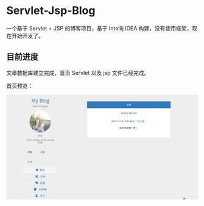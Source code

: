 # Servlet-Jsp-Blog

一个基于 Servlet + JSP 的博客项目，基于 Intellij IDEA 构建，没有使用框架，现在开始开发了。

## 目前进度

文章数据库建立完成，首页 Servlet 以及 jsp 文件已经完成。

首页预览：

![首页](Images/v0.0.3.png)
